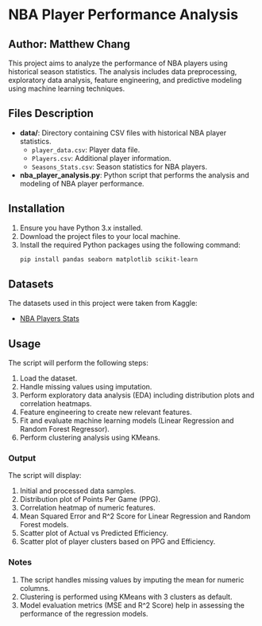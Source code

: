 # NBA Player Performance Analysis
## Author: Matthew Chang

This project aims to analyze the performance of NBA players using historical season statistics. The analysis includes data preprocessing, exploratory data analysis, feature engineering, and predictive modeling using machine learning techniques.

## Files Description

- **data/**: Directory containing CSV files with historical NBA player statistics.
  - `player_data.csv`: Player data file.
  - `Players.csv`: Additional player information.
  - `Seasons_Stats.csv`: Season statistics for NBA players.
- **nba_player_analysis.py**: Python script that performs the analysis and modeling of NBA player performance.

## Installation

1. Ensure you have Python 3.x installed.
2. Download the project files to your local machine.
3. Install the required Python packages using the following command:
   ```bash
   pip install pandas seaborn matplotlib scikit-learn

## Datasets

The datasets used in this project were taken from Kaggle:
- [NBA Players Stats](https://www.kaggle.com/datasets/drgilermo/nba-players-stats)

## Usage
The script will perform the following steps:

1. Load the dataset.
2. Handle missing values using imputation.
3. Perform exploratory data analysis (EDA) including distribution plots and correlation heatmaps.
4. Feature engineering to create new relevant features.
5. Fit and evaluate machine learning models (Linear Regression and Random Forest Regressor).
6. Perform clustering analysis using KMeans.

### Output
The script will display:

1. Initial and processed data samples.
2. Distribution plot of Points Per Game (PPG).
3. Correlation heatmap of numeric features.
4. Mean Squared Error and R^2 Score for Linear Regression and Random Forest models.
5. Scatter plot of Actual vs Predicted Efficiency.
6. Scatter plot of player clusters based on PPG and Efficiency.

### Notes

1. The script handles missing values by imputing the mean for numeric columns.
2. Clustering is performed using KMeans with 3 clusters as default.
3. Model evaluation metrics (MSE and R^2 Score) help in assessing the performance of the regression models.
